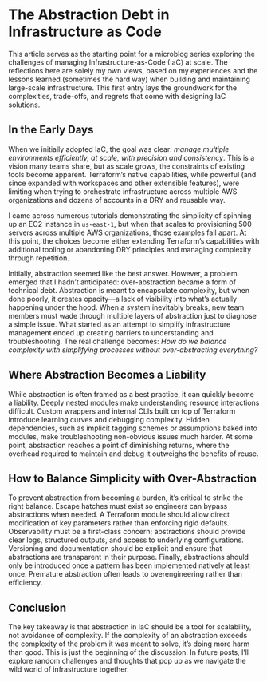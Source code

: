# The Abstraction Debt in Infrastructure as Code

This article serves as the starting point for a microblog series exploring the challenges of managing Infrastructure-as-Code (IaC) at scale. The reflections here are solely my own views, based on my experiences and the lessons learned (sometimes the hard way) when building and maintaining large-scale infrastructure. This first entry lays the groundwork for the complexities, trade-offs, and regrets that come with designing IaC solutions.

## In the Early Days

When we initially adopted IaC, the goal was clear: _manage multiple environments efficiently, at scale, with precision and consistency_. This is a vision many teams share, but as scale grows, the constraints of existing tools become apparent. Terraform’s native capabilities, while powerful (and since expanded with workspaces and other extensible features), were limiting when trying to orchestrate infrastructure across multiple AWS organizations and dozens of accounts in a DRY and reusable way.

I came across numerous tutorials demonstrating the simplicity of spinning up an EC2 instance in `us-east-1`, but when that scales to provisioning 500 servers across multiple AWS organizations, those examples fall apart. At this point, the choices become either extending Terraform’s capabilities with additional tooling or abandoning DRY principles and managing complexity through repetition.

Initially, abstraction seemed like the best answer. However, a problem emerged that I hadn’t anticipated: over-abstraction became a form of technical debt. Abstraction is meant to encapsulate complexity, but when done poorly, it creates opacity—a lack of visibility into what’s actually happening under the hood. When a system inevitably breaks, new team members must wade through multiple layers of abstraction just to diagnose a simple issue. What started as an attempt to simplify infrastructure management ended up creating barriers to understanding and troubleshooting. The real challenge becomes: _How do we balance complexity with simplifying processes without over-abstracting everything?_

## Where Abstraction Becomes a Liability

While abstraction is often framed as a best practice, it can quickly become a liability. Deeply nested modules make understanding resource interactions difficult. Custom wrappers and internal CLIs built on top of Terraform introduce learning curves and debugging complexity. Hidden dependencies, such as implicit tagging schemes or assumptions baked into modules, make troubleshooting non-obvious issues much harder. At some point, abstraction reaches a point of diminishing returns, where the overhead required to maintain and debug it outweighs the benefits of reuse.

## How to Balance Simplicity with Over-Abstraction

To prevent abstraction from becoming a burden, it’s critical to strike the right balance. Escape hatches must exist so engineers can bypass abstractions when needed. A Terraform module should allow direct modification of key parameters rather than enforcing rigid defaults. Observability must be a first-class concern; abstractions should provide clear logs, structured outputs, and access to underlying configurations. Versioning and documentation should be explicit and ensure that abstractions are transparent in their purpose. Finally, abstractions should only be introduced once a pattern has been implemented natively at least once. Premature abstraction often leads to overengineering rather than efficiency.

## Conclusion

The key takeaway is that abstraction in IaC should be a tool for scalability, not avoidance of complexity. If the complexity of an abstraction exceeds the complexity of the problem it was meant to solve, it’s doing more harm than good. This is just the beginning of the discussion. In future posts, I’ll explore random challenges and thoughts that pop up as we navigate the wild world of infrastructure together.

